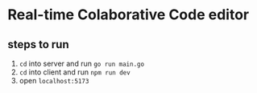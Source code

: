 # Real-time Colaborative Code editor

## steps to run
1. `cd` into server and run `go run main.go`
2. `cd` into client and run `npm run dev`
3. open `localhost:5173`
